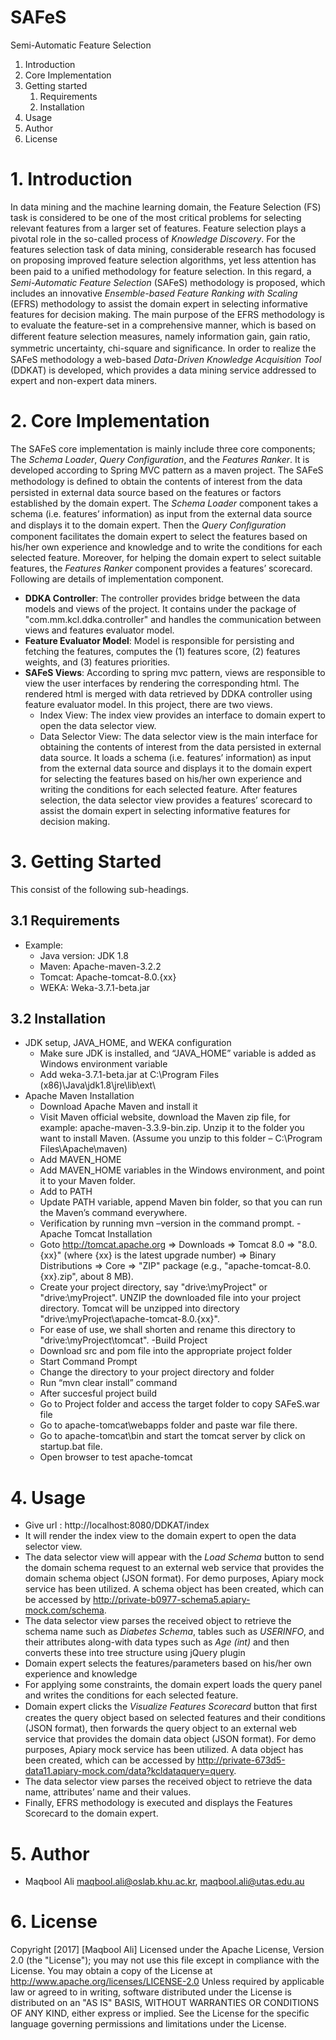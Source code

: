 # SAFeS
Semi-Automatic Feature Selection
1. Introduction
2. Core Implementation
3. Getting started
    1. Requirements
    2. Installation
4. Usage
5. Author
6. License

# 1. Introduction
In data mining and the machine learning domain, the Feature Selection (FS) task is considered to be one of the most critical problems for selecting relevant features from a larger set of features. Feature selection plays a pivotal role in the so-called process of *Knowledge Discovery*. For the features selection task of data mining, considerable research has focused on proposing improved feature selection algorithms, yet less attention has been paid to a uniﬁed methodology for feature selection. In this regard, a *Semi-Automatic Feature Selection* (SAFeS) methodology is proposed, which includes an innovative *Ensemble-based Feature Ranking with Scaling* (EFRS) methodology to assist the domain expert in selecting informative features for decision making. The main purpose of the EFRS methodology is to evaluate the feature-set in a comprehensive manner, which is based on diﬀerent feature selection measures, namely information gain, gain ratio, symmetric uncertainty, chi-square and signiﬁcance. 
In order to realize the SAFeS methodology a web-based *Data-Driven Knowledge Acquisition Tool* (DDKAT) is developed, which provides a data mining service addressed to expert and non-expert data miners.

# 2. Core Implementation
The SAFeS core implementation is mainly include three core components; The *Schema Loader*, *Query Configuration*, and the *Features Ranker*. It is developed according to Spring MVC pattern as a maven project.
The SAFeS methodology is deﬁned to obtain the contents of interest from the data persisted in external data source based on the features or factors established by the domain expert. The *Schema Loader* component takes a schema (i.e. features’ information) as input from the external data source and displays it to the domain expert. Then the *Query Conﬁguration* component facilitates the domain expert to select the features based on his/her own experience and knowledge and to write the conditions for each selected feature. Moreover, for helping the domain expert to select suitable features, the *Features Ranker* component provides a features’ scorecard.
Following are details of implementation component.
- **DDKA Controller**: 
The controller provides bridge between the data models and views of the project. It contains under the package of "com.mm.kcl.ddka.controller" and handles the communication between views and features evaluator model.
- **Feature Evaluator Model**: 
Model is responsible for persisting and fetching the features, computes the (1) features score, (2) features weights, and (3) features priorities.
- **SAFeS Views**: 
According to spring mvc pattern, views are responsible to view the user interfaces by rendering the corresponding html. The rendered html is merged with data retrieved by DDKA controller using feature evaluator model. In this project, there are two views.
    -	Index View: The index view provides an interface to domain expert to open the data selector view.
    -	Data Selector View: The data selector view is the main interface for obtaining the contents of interest from the data persisted in external data source. It loads a schema (i.e. features’ information) as input from the external data source and displays it to the domain expert for selecting the features based on his/her own experience and writing the conditions for each selected feature. After features selection, the data selector view provides a features’ scorecard to assist the domain expert in selecting informative features for decision making.

# 3. Getting Started
This consist of the following sub-headings.

## 3.1 Requirements
- Example:
    -	Java version: JDK 1.8
    -	Maven: Apache-maven-3.2.2
    -	Tomcat: Apache-tomcat-8.0.{xx}
    -	WEKA: Weka-3.7.1-beta.jar
    
## 3.2 Installation
- JDK setup, JAVA_HOME, and WEKA configuration
    -	Make sure JDK is installed, and “JAVA_HOME” variable is added as Windows environment variable
    -	Add weka-3.7.1-beta.jar at C:\Program Files (x86)\Java\jdk1.8\jre\lib\ext\ 
- Apache Maven Installation
    - Download Apache Maven and install it
    - Visit Maven official website, download the Maven zip file, for example: apache-maven-3.3.9-bin.zip. Unzip it to the folder you want to install Maven. (Assume you unzip to this folder – C:\Program Files\Apache\maven)
    - Add MAVEN_HOME
    - Add MAVEN_HOME variables in the Windows environment, and point it to your Maven folder.
    - Add to PATH
    - Update PATH variable, append Maven bin folder, so that you can run the Maven’s command everywhere.
    - Verification by running mvn –version in the command prompt. -Apache Tomcat Installation
    - Goto http://tomcat.apache.org ⇒ Downloads ⇒ Tomcat 8.0 ⇒ "8.0.{xx}" (where {xx} is the latest upgrade number) ⇒ Binary Distributions ⇒ Core ⇒ "ZIP" package (e.g., "apache-tomcat-8.0.{xx}.zip", about 8 MB).
    - Create your project directory, say "drive:\myProject" or "drive:\myProject". UNZIP the downloaded file into your project directory. Tomcat will be unzipped into directory "drive:\myProject\apache-tomcat-8.0.{xx}".
    - For ease of use, we shall shorten and rename this directory to "drive:\myProject\tomcat". -Build Project
    - Download src and pom file into the appropriate project folder
    - Start Command Prompt
    - Change the directory to your project directory and folder
    - Run “mvn clear install” command
    - After succesful project build
    - Go to Project folder and access the target folder to copy SAFeS.war file
    - Go to apache-tomcat\webapps folder and paste war file there.
    - Go to apache-tomcat\bin and start the tomcat server by click on startup.bat file.
    - Open browser to test apache-tomcat
    
# 4. Usage
- Give url : http://localhost:8080/DDKAT/index
- It will render the index view to the domain expert to open the data selector view.
- The data selector view will appear with the *Load Schema* button to send the domain schema request to an external web service that provides the domain schema object (JSON format). For demo purposes, Apiary mock service has been utilized. A schema object has been created, which can be accessed by http://private-b0977-schema5.apiary-mock.com/schema. 
- The data selector view parses the received object to retrieve the schema name such as *Diabetes Schema*, tables such as *USERINFO*, and their attributes along-with data types such as *Age (int)* and then converts these into tree structure using jQuery plugin
- Domain expert selects the features/parameters based on his/her own experience and knowledge
- For applying some constraints, the domain expert loads the query panel and writes the conditions for each selected feature.
- Domain expert clicks the *Visualize Features Scorecard* button that ﬁrst creates the query object based on selected features and their conditions (JSON format), then forwards the query object to an external web service that provides the domain data object (JSON format). For demo purposes, Apiary mock service has been utilized. A data object has been created, which can be accessed by http://private-673d5-data11.apiary-mock.com/data?kcldataquery=query.  
- The data selector view parses the received object to retrieve the data name, attributes’ name and their values. 
- Finally, EFRS methodology is executed and displays the Features Scorecard to the domain expert.

# 5. Author
- Maqbool Ali maqbool.ali@oslab.khu.ac.kr, maqbool.ali@utas.edu.au 

# 6. License
Copyright [2017] [Maqbool Ali]
Licensed under the Apache License, Version 2.0 (the "License"); you may not use this file except in compliance with the License. You may obtain a copy of the License at http://www.apache.org/licenses/LICENSE-2.0 Unless required by applicable law or agreed to in writing, software distributed under the License is distributed on an "AS IS" BASIS, WITHOUT WARRANTIES OR CONDITIONS OF ANY KIND, either express or implied. See the License for the specific language governing permissions and limitations under the License.

